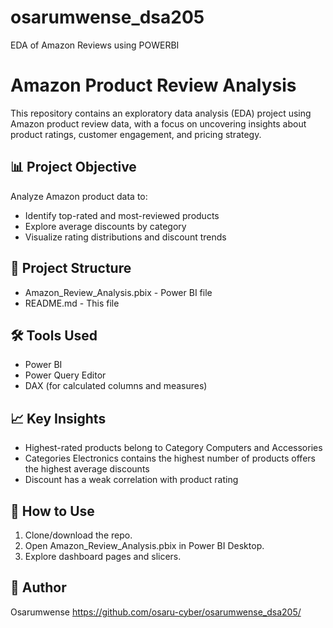 # osarumwense_dsa205
EDA of Amazon Reviews using POWERBI
# Amazon Product Review Analysis

This repository contains an exploratory data analysis (EDA) project using Amazon product review data, with a focus on uncovering insights about product ratings, customer engagement, and pricing strategy.

## 📊 Project Objective
Analyze Amazon product data to:
- Identify top-rated and most-reviewed products
- Explore average discounts by category
- Visualize rating distributions and discount trends

## 📁 Project Structure
- Amazon_Review_Analysis.pbix - Power BI file
- README.md - This file

## 🛠 Tools Used
- Power BI
- Power Query Editor
- DAX (for calculated columns and measures)

## 📈 Key Insights
- Highest-rated products belong to Category Computers and Accessories
- Categories Electronics contains the highest number of products offers the highest average discounts
- Discount has a weak correlation with product rating

## 🧰 How to Use
1. Clone/download the repo.
2. Open Amazon_Review_Analysis.pbix in Power BI Desktop.
3. Explore dashboard pages and slicers.

## 👤 Author
Osarumwense
https://github.com/osaru-cyber/osarumwense_dsa205/
